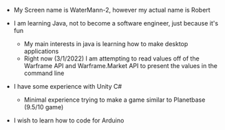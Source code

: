 - My Screen name is WaterMann-2, however my actual name is Robert
- I am learning Java, not to become a software engineer, just because it's fun
  - My main interests in java is learning how to make desktop applications
  - Right now (3/1/2022) I am attempting to read values off of the Warframe API and Warframe.Market API to present the values
    in the command line
    
    
- I have some experience with Unity C#
  - Minimal experience trying to make a game similar to Planetbase (9.5/10 game)
- I wish to learn how to code for Arduino
